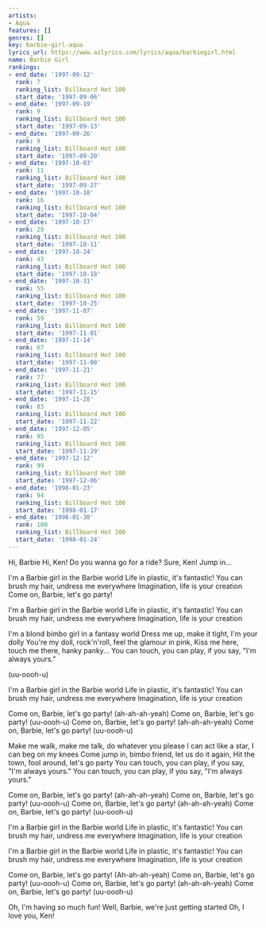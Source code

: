 ```yaml
---
artists:
- Aqua
features: []
genres: []
key: barbie-girl-aqua
lyrics_url: https://www.azlyrics.com/lyrics/aqua/barbiegirl.html
name: Barbie Girl
rankings:
- end_date: '1997-09-12'
  rank: 7
  ranking_list: Billboard Hot 100
  start_date: '1997-09-06'
- end_date: '1997-09-19'
  rank: 9
  ranking_list: Billboard Hot 100
  start_date: '1997-09-13'
- end_date: '1997-09-26'
  rank: 9
  ranking_list: Billboard Hot 100
  start_date: '1997-09-20'
- end_date: '1997-10-03'
  rank: 11
  ranking_list: Billboard Hot 100
  start_date: '1997-09-27'
- end_date: '1997-10-10'
  rank: 16
  ranking_list: Billboard Hot 100
  start_date: '1997-10-04'
- end_date: '1997-10-17'
  rank: 29
  ranking_list: Billboard Hot 100
  start_date: '1997-10-11'
- end_date: '1997-10-24'
  rank: 43
  ranking_list: Billboard Hot 100
  start_date: '1997-10-18'
- end_date: '1997-10-31'
  rank: 55
  ranking_list: Billboard Hot 100
  start_date: '1997-10-25'
- end_date: '1997-11-07'
  rank: 59
  ranking_list: Billboard Hot 100
  start_date: '1997-11-01'
- end_date: '1997-11-14'
  rank: 67
  ranking_list: Billboard Hot 100
  start_date: '1997-11-08'
- end_date: '1997-11-21'
  rank: 77
  ranking_list: Billboard Hot 100
  start_date: '1997-11-15'
- end_date: '1997-11-28'
  rank: 83
  ranking_list: Billboard Hot 100
  start_date: '1997-11-22'
- end_date: '1997-12-05'
  rank: 95
  ranking_list: Billboard Hot 100
  start_date: '1997-11-29'
- end_date: '1997-12-12'
  rank: 99
  ranking_list: Billboard Hot 100
  start_date: '1997-12-06'
- end_date: '1998-01-23'
  rank: 94
  ranking_list: Billboard Hot 100
  start_date: '1998-01-17'
- end_date: '1998-01-30'
  rank: 100
  ranking_list: Billboard Hot 100
  start_date: '1998-01-24'
---
```


Hi, Barbie
Hi, Ken!
Do you wanna go for a ride?
Sure, Ken!
Jump in...

I'm a Barbie girl in the Barbie world
Life in plastic, it's fantastic!
You can brush my hair, undress me everywhere
Imagination, life is your creation
Come on, Barbie, let's go party!

I'm a Barbie girl in the Barbie world
Life in plastic, it's fantastic!
You can brush my hair, undress me everywhere
Imagination, life is your creation

I'm a blond bimbo girl in a fantasy world
Dress me up, make it tight, I'm your dolly
You're my doll, rock'n'roll, feel the glamour in pink,
Kiss me here, touch me there, hanky panky...
You can touch, you can play, if you say, "I'm always yours."

(uu-oooh-u) 

I'm a Barbie girl in the Barbie world
Life in plastic, it's fantastic!
You can brush my hair, undress me everywhere
Imagination, life is your creation

Come on, Barbie, let's go party!
(ah-ah-ah-yeah)
Come on, Barbie, let's go party!
(uu-oooh-u) 
Come on, Barbie, let's go party!
(ah-ah-ah-yeah)
Come on, Barbie, let's go party!
(uu-oooh-u) 

Make me walk, make me talk, do whatever you please
I can act like a star, I can beg on my knees
Come jump in, bimbo friend, let us do it again,
Hit the town, fool around, let's go party
You can touch, you can play, if you say, "I'm always yours."
You can touch, you can play, if you say, "I'm always yours."

Come on, Barbie, let's go party!
(ah-ah-ah-yeah)
Come on, Barbie, let's go party!
(uu-oooh-u) 
Come on, Barbie, let's go party!
(ah-ah-ah-yeah)
Come on, Barbie, let's go party!
(uu-oooh-u) 

I'm a Barbie girl in the Barbie world
Life in plastic, it's fantastic!
You can brush my hair, undress me everywhere
Imagination, life is your creation

I'm a Barbie girl in the Barbie world
Life in plastic, it's fantastic!
You can brush my hair, undress me everywhere
Imagination, life is your creation

Come on, Barbie, let's go party!
(Ah-ah-ah-yeah)
Come on, Barbie, let's go party!
(uu-oooh-u) 
Come on, Barbie, let's go party!
(ah-ah-ah-yeah)
Come on, Barbie, let's go party!
(uu-oooh-u) 

Oh, I'm having so much fun!
Well, Barbie, we're just getting started
Oh, I love you, Ken!




